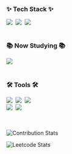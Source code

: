 <!--내용 부분-->
<h3>✨ Tech Stack ✨</h3>
<div>
  <img src="https://img.shields.io/badge/java-20232a.svg?style=for-the-badge&logo=buymeacoffee&logoColor=white" />&nbsp
  <img src="https://img.shields.io/badge/c++-00599C.svg?style=for-the-badge&logo=cplusplus&logoColor=white" />&nbsp
  <img src="https://img.shields.io/badge/spring framework-6DB33F.svg?style=for-the-badge&logo=spring&logoColor=white" />&nbsp
</div>

<br>

<h3>📚 Now Studying 📚</h3>
<div>
  <img src="https://img.shields.io/badge/chromium-2088FF.svg?style=for-the-badge&logo=googlechrome&logoColor=white" />&nbsp
</div>

<br>

<h3>🛠 Tools 🛠</h3>
<div>
  <img src="https://img.shields.io/badge/git-F05033.svg?style=for-the-badge&logo=git&logoColor=white" />&nbsp
  <img src="https://img.shields.io/badge/github actions-007ACC.svg?style=for-the-badge&logo=githubactions&logoColor=white" />&nbsp
    <img src="https://img.shields.io/badge/docker-2496ED.svg?style=for-the-badge&logo=docker&logoColor=white" />&nbsp
</div>

<div>
  <img src="https://img.shields.io/badge/figma-ED1965.svg?style=for-the-badge&logo=figma&logoColor=white" />&nbsp
  <img src="https://img.shields.io/badge/Notion-F3F3F3.svg?style=for-the-badge&logo=notion&logoColor=black" />&nbsp
</div>

<br>
<br>

![Contribution Stats](https://github-contribution-stats.vercel.app/api/?username=tomatozil)

![Leetcode Stats](https://leetcard.jacoblin.cool/tomatozil?hide=ranking)
